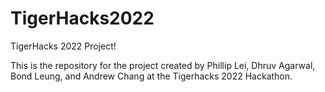 # TigerHacks2022
TigerHacks 2022 Project!

This is the repository for the project created by Phillip Lei, Dhruv Agarwal, Bond Leung, and Andrew Chang at the Tigerhacks 2022 Hackathon.
